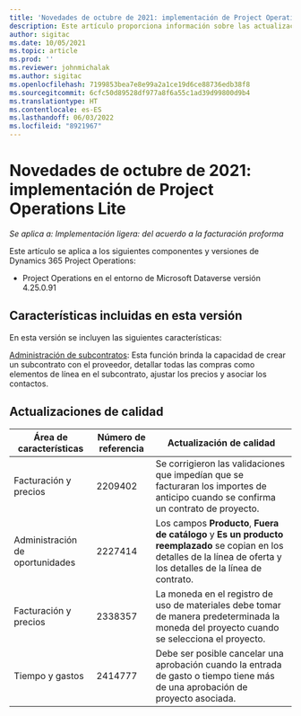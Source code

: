 ```yaml
---
title: 'Novedades de octubre de 2021: implementación de Project Operations Lite'
description: Este artículo proporciona información sobre las actualizaciones de calidad disponibles en la versión de octubre de 2021 de la implementación de Project Operations Lite.
author: sigitac
ms.date: 10/05/2021
ms.topic: article
ms.prod: ''
ms.reviewer: johnmichalak
ms.author: sigitac
ms.openlocfilehash: 7199853bea7e8e99a2a1ce19d6ce88736edb38f8
ms.sourcegitcommit: 6cfc50d89528df977a8f6a55c1ad39d99800d9b4
ms.translationtype: HT
ms.contentlocale: es-ES
ms.lasthandoff: 06/03/2022
ms.locfileid: "8921967"
---
```

# <a name="whats-new-october-2021---project-operations-lite-deployment"></a>Novedades de octubre de 2021: implementación de Project Operations Lite

_Se aplica a: Implementación ligera: del acuerdo a la facturación proforma_

Este artículo se aplica a los siguientes componentes y versiones de Dynamics 365 Project Operations:

  - Project Operations en el entorno de Microsoft Dataverse versión 4.25.0.91


## <a name="features-included-in-this-release"></a>Características incluidas en esta versión

En esta versión se incluyen las siguientes características:

[Administración de subcontratos](../subcontracting/managing-subcontracts-overview.md): Esta función brinda la capacidad de crear un subcontrato con el proveedor, detallar todas las compras como elementos de línea en el subcontrato, ajustar los precios y asociar los contactos.


## <a name="quality-updates"></a>Actualizaciones de calidad

| **Área de características** | **Número de referencia** | **Actualización de calidad** |
| --- | --- | --- |
| Facturación y precios | 2209402 | Se corrigieron las validaciones que impedían que se facturaran los importes de anticipo cuando se confirma un contrato de proyecto. |
| Administración de oportunidades | 2227414 | Los campos **Producto**, **Fuera de catálogo** y **Es un producto reemplazado** se copian en los detalles de la línea de oferta y los detalles de la línea de contrato. |
| Facturación y precios | 2338357 | La moneda en el registro de uso de materiales debe tomar de manera predeterminada la moneda del proyecto cuando se selecciona el proyecto. |
| Tiempo y gastos | 2414777 | Debe ser posible cancelar una aprobación cuando la entrada de gasto o tiempo tiene más de una aprobación de proyecto asociada. |
